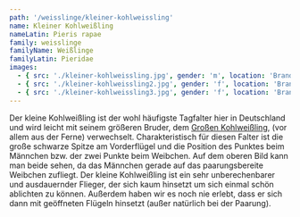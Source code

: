 ```yaml
---
path: '/weisslinge/kleiner-kohlweissling'
name: Kleiner Kohlweißling
nameLatin: Pieris rapae
family: weisslinge
familyName: Weißlinge
familyLatin: Pieridae
images:
  - { src: './kleiner-kohlweissling.jpg', gender: 'm', location: 'Brandenburg, Grünhof', author: Georg, date: '2016-07-31' }
  - { src: './kleiner-kohlweissling2.jpg', gender: 'f', location: 'Brandenburg, bei Dollgow', author: Georg, date: '2016-07-02' }
  - { src: './kleiner-kohlweissling3.jpg', gender: 'f', location: 'Brandenburg, bei Dollgow', author: Georg, date: '2016-07-02' }
---
```


Der kleine Kohlweißling ist der wohl häufigste Tagfalter hier in Deutschland und wird leicht mit seinem größeren Bruder, dem [Großen Kohlweißling](/weisslinge/grosser-kohlweissling), (vor allem aus der Ferne) verwechselt. Charakteristisch für diesen Falter ist die große schwarze Spitze am Vorderflügel und die Position des Punktes beim Männchen bzw. der zwei Punkte beim Weibchen. Auf dem oberen Bild kann man beide sehen, da das Männchen gerade auf das paarungsbereite Weibchen zufliegt. Der kleine Kohlweißling ist ein sehr unberechenbarer und ausdauernder Flieger, der sich kaum hinsetzt um sich einmal schön ablichten zu können. Außerdem haben wir es noch nie erlebt, dass er sich dann mit geöffneten Flügeln hinsetzt (außer natürlich bei der Paarung).
